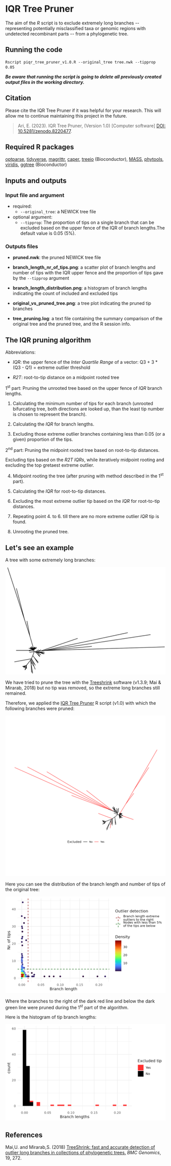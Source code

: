 # IQR Tree Pruner

The aim of the *R* script is to exclude extremely long branches -- representing potentially misclassified taxa or genomic regions with undetected recombinant parts -- from a phylogenetic tree.

## Running the code

```         
Rscript piqr_tree_pruner_v1.0.R --original_tree tree.nwk --tipprop 0.05
```

***Be aware that running the script is going to delete all previously created output files in the working directory.***

## Citation

Please cite the IQR Tree Pruner if it was helpful for your research. This will allow me to
continue maintaining this project in the future.

> Ari, E. (2023). IQR Tree Pruner, (Version 1.0) [Computer software] [DOI: 10.5281/zenodo.8220477](https://doi.org/10.5281/zenodo.8220477).

## Required R packages

[optparse](https://cran.r-project.org/web/packages/optparse/index.html), [tidyverse](https://www.tidyverse.org/), [magrittr](https://magrittr.tidyverse.org/), [caper](https://cran.r-project.org/web/packages/caper/index.html), [treeio](https://bioconductor.org/packages/release/bioc/html/treeio.html) (Bioconductor), [MASS](https://cran.r-project.org/web/packages/MASS/index.html), [phytools](https://cran.r-project.org/web/packages/phytools/index.html), [viridis](https://cran.r-project.org/web/packages/viridis/index.html), [ggtree](https://bioconductor.org/packages/release/bioc/html/ggtree.html) (Bioconductor)

## Inputs and outputs

### Input file and argument

-   required:
    -   `--original_tree`: a NEWICK tree file
-   optional argument:
    -   `--tipprop`: The proportion of tips on a single branch that can be excluded based on the upper fence of the IQR of branch lengths.The default value is 0.05 (5%).

### Outputs files

-   **pruned.nwk**: the pruned NEWICK tree file

-   **branch_length_nr_of_tips.png**: a scatter plot of branch lengths and number of tips with the IQR upper fence and the proportion of tips gave by the `--tipprop` argument

-   **branch_length_distribution.png**: a histogram of branch lengths indicating the count of included and excluded tips

-   **original_vs_pruned_tree.png**: a tree plot indicating the pruned tip branches

-   **tree_pruning.log**: a text file containing the summary comparison of the original tree and the pruned tree, and the R session info.

## The IQR pruning algorithm

Abbreviations:

-   *IQR*: the upper fence of the *Inter Quartile Range* of a vector: Q3 + 3 \* (Q3 - Q1) = extreme outlier threshold

-   *R2T*: root-to-tip distance on a midpoint rooted tree

1<sup>st</sup> part: Pruning the unrooted tree based on the upper fence of *IQR* branch lengths.

1.  Calculating the minimum number of tips for each branch (unrooted bifurcating tree, both directions are looked up, than the least tip number is chosen to represent the branch).

2.  Calculating the *IQR* for branch lengths.

3.  Excluding those extreme outlier branches containing less than 0.05 (or a given) proportion of the tips.

2<sup>nd</sup> part: Pruning the midpoint rooted tree based on root-to-tip distances.

Excluding tips based on the *R2T* *IQRs*, while iteratively midpoint rooting and excluding the top gretaest extreme outlier.

4.  Midpoint rooting the tree (after pruning with method described in the 1<sup>st</sup> part).

5.  Calculating the *IQR* for root-to-tip distances.

6.  Excluding the most extreme outlier tip based on the *IQR* for root-to-tip distances.

7.  Repeating point 4. to 6. till there are no more extreme outlier *IQR* tip is found.

8.  Unrooting the pruned tree.

## Let's see an example

A tree with some extremely long branches:

![Test tree](test_input/test_tree.png)

We have tried to prune the tree with the [Treeshrink](https://github.com/uym2/TreeShrink) software (v1.3.9; Mai & Mirarab, 2018) but no tip was removed, so the extreme long branches still remained.

Therefore, we applied the [IQR Tree Pruner](https://github.com/barizona/iqr_tree_pruner) R script (v1.0) with which the following branches were pruned:

![Pruned tree](test_output/original_vs_pruned_tree.png)

Here you can see the distribution of the branch length and number of tips of the original tree:

![Distribution of the branch length and number of tips](test_output/branch_length_nr_of_tips.png)

Where the branches to the right of the dark red line and below the dark green line were pruned during the 1<sup>st</sup> part of the algorithm.

Here is the histogram of tip branch lengths:

![Branch length distribution](test_output/branch_length_distribution.png)

## References

Mai,U. and Mirarab,S. (2018) [TreeShrink: fast and accurate detection of outlier long branches in collections of phylogenetic trees.](https://bmcgenomics.biomedcentral.com/articles/10.1186/s12864-018-4620-2) *BMC Genomics*, 19, 272.
